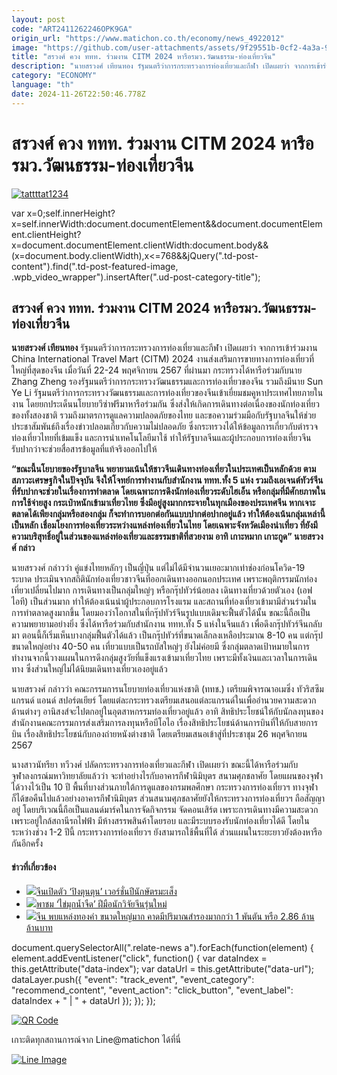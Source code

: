 ```yaml
---
layout: post
code: "ART2411262246OPK9GA"
origin_url: "https://www.matichon.co.th/economy/news_4922012"
image: "https://github.com/user-attachments/assets/9f29551b-0cf2-4a3a-97ed-e22ac06b223e"
title: "สรวงศ์ ควง ททท. ร่วมงาน CITM 2024 หารือรมว.วัฒนธรรม-ท่องเที่ยวจีน"
description: "นายสรวงศ์ เทียนทอง รัฐมนตรีว่าการกระทรวงการท่องเที่ยวและกีฬา เปิดเผยว่า จากการเข้าร่วมงาน China International Travel Mart (CITM) 2024"
category: "ECONOMY"
language: "th"
date: 2024-11-26T22:50:46.778Z
---
```


# สรวงศ์ ควง ททท. ร่วมงาน CITM 2024 หารือรมว.วัฒนธรรม-ท่องเที่ยวจีน

[![](https://www.matichon.co.th/wp-content/uploads/2024/11/tattttat1234-728x364.jpg "tattttat1234")](https://www.matichon.co.th/wp-content/uploads/2024/11/tattttat1234.jpg)

var x=0;self.innerHeight?x=self.innerWidth:document.documentElement&&document.documentElement.clientHeight?x=document.documentElement.clientWidth:document.body&&(x=document.body.clientWidth),x<=768&&jQuery(".td-post-content").find(".td-post-featured-image, .wpb\_video\_wrapper").insertAfter(".ud-post-category-title");

สรวงศ์ ควง ททท. ร่วมงาน CITM 2024 หารือรมว.วัฒนธรรม-ท่องเที่ยวจีน
-----------------------------------------------------------------

**นายสรวงศ์ เทียนทอง** รัฐมนตรีว่าการกระทรวงการท่องเที่ยวและกีฬา เปิดเผยว่า จากการเข้าร่วมงาน China International Travel Mart (CITM) 2024 งานส่งเสริมการขายทางการท่องเที่ยวที่ใหญ่ที่สุดของจีน เมื่อวันที่ 22-24 พฤศจิกายน 2567 ที่ผ่านมา กระทรวงได้หารือร่วมกับนาย Zhang Zheng รองรัฐมนตรีว่าการกระทรวงวัฒนธรรมและการท่องเที่ยวของจีน รวมถึงมีนาย Sun Ye Li รัฐมนตรีว่าการกระทรวงวัฒนธรรมและการท่องเที่ยวของจีนเข้าเยี่ยมชมคูหาประเทศไทยภายในงาน โดยยกประเด็นนโยบายวีซ่าฟรีมาหารือร่วมกัน ซึ่งส่งให้เกิดการเดินทางต่อเนื่องของนักท่องเที่ยวของทั้งสองชาติ รวมถึงมาตรการดูแลความปลอดภัยของไทย และขอความร่วมมือกับรัฐบาลจีนให้ช่วยประชาสัมพันธ์ถึงเรื่องข่าวปลอมเกี่ยวกับความไม่ปลอดภัย ซึ่งกระทรวงได้ให้ข้อมูลการเกี่ยวกับตำรวจท่องเที่ยวไทยที่เข้มแข็ง และการนำเทคโนโลยีมาใช้ ทำให้รัฐบาลจีนและผู้ประกอบการท่องเที่ยวจีน รับปากว่าจะช่วยสื่อสารข้อมูลที่แท้จริงออกไปให้

**“ขณะนี้นโยบายของรัฐบาลจีน พยายามเน้นให้ชาวจีนเดินทางท่องเที่ยวในประเทศเป็นหลักด้วย ตามสภาวะเศรษฐกิจในปัจจุบัน จึงให้โจทย์การทำงานกับสำนักงาน ททท.ทั้ง 5 แห่ง รวมถึงเอเจนต์ทัวร์จีนที่รับปากจะช่วยในเรื่องการทำตลาด โดยเฉพาะการดึงนักท่องเที่ยวระดับไฮเอ็น หรือกลุ่มที่มีศักยภาพในการใช้จ่ายสูง กระเป๋าหนักเข้ามาเที่ยวไทย ซึ่งมีอยู่สูงมากกระจายในทุกเมืองของประเทศจีน หากเจาะตลาดได้เพียงกลุ่มหรือสองกลุ่ม ก็จะทำการบอกต่อกันแบบปากต่อปากอยู่แล้ว ทำให้ต้องเน้นกลุ่มเหล่านี้เป็นหลัก เชื่อมโยงการท่องเที่ยวระหว่างแหล่งท่องเที่ยวในไทย โดยเฉพาะจังหวัดเมืองน่าเที่ยว ที่ยังมีความบริสุทธิ์อยู่ในส่วนของแหล่งท่องเที่ยวและธรรมชาติที่สวยงาม อาทิ เกาะหมาก เกาะกูด” นายสรวงศ์ กล่าว**

นายสรวงศ์ กล่าวว่า คู่แข่งไทยหลักๆ เป็นญี่ปุ่น แต่ไม่ได้มีจำนวนเยอะมากเท่าช่องก่อนโควิด-19 ระบาด ประเมินจากสถิตินักท่องเที่ยวชาวจีนที่ออกเดินทางออกนอกประเทศ เพราะพฤติกรรมนักท่องเที่ยวเปลี่ยนไปมาก การเดินทางเป็นกลุ่มใหญ่ๆ หรือกรุ๊ปทัวร์น้อยลง เดินทางเที่ยวด้วยตัวเอง (เอฟไอที) เป็นส่วนมาก ทำให้ต้องเน้นนำผู้ประกอบการโรงแรม และสถานที่ท่องเที่ยวเข้ามามีส่วนร่วมในการทำตลาดสูงมากขึ้น โดยมองว่าโอกาสในที่กรุ๊ปทัวร์จีนรูปแบบเดิมจะฟื้นตัวได้นั้น ขณะนี้ถือเป็นความพยายามอย่างยิ่ง ซึ่งได้หารือร่วมกับสำนักงาน ททท.ทั้ง 5 แห่งในจีนแล้ว เพื่อดึงกรุ๊ปทัวร์จีนกลับมา ตอนนี้ก็เริ่มเห็นบางกลุ่มฟื้นตัวได้แล้ว เป็นกรุ๊ปทัวร์ที่ขนาดเล็กลงเหลือประมาณ 8-10 คน แต่กรุ๊ปขนาดใหญ่อย่าง 40-50 คน เที่ยวแบบเป็นรถบัสใหญ่ๆ ยังไม่ค่อยมี ซึ่งกลุ่มตลาดเป้าหมายในการทำงานจากนี้วางแผนในการดึงกลุ่มสูงวัยที่แข็งแรงเข้ามาเที่ยวไทย เพราะมีทั้งเงินและเวลาในการเดินทาง ซึ่งส่วนใหญ่ไม่ได้นิยมเดินทางเที่ยวเองอยู่แล้ว

นายสรวงศ์ กล่าวว่า คณะกรรมการนโยบายท่องเที่ยวแห่งชาติ (ททช.) เตรียมพิจารณาอเมซิ่ง ทัวริสซึม แกรนด์ แอนด์ สปอร์ตเยียร์ โดยแต่ละกระทรวงเตรียมเสนอแต่ละแกรนด์ในเพื่ออำนวยความสะดวกด้านต่างๆ อานิสงส์จะไปตกอยู่ในอุตสาหกรรมท่องเที่ยวอยู่แล้ว อาทิ สิทธิประโยชน์ให้กับนักลงทุนของสำนักงานคณะกรรมการส่งเสริมการลงทุนหรือบีโอไอ เรื่องสิทธิประโยชน์ด้านการบินที่ให้กับสายการบิน เรื่องสิทธิประโยชน์กับกองถ่ายหนังต่างชาติ โดยเตรียมเสนอเข้าสู่ที่ประชาชุม 26 พฤศจิกายน 2567

นางสาวนัทรียา ทวีวงศ์ ปลัดกระทรวงการท่องเที่ยวและกีฬา เปิดเผยว่า ขณะนี้ได้หารือร่วมกับจุฬาลงกรณ์มหาวิทยาลัยแล้วว่า จะทำอย่างไรกับอาคารกีฬานิมิบุตร สนามศุภชลาศัย โดยแผนของจุฬาได้วางไว้เป็น 10 ปี พื้นที่บางส่วนภายใต้การดูแลของกรมพลศึกษา กระทรวงการท่องเที่ยวฯ ทางจุฬาก็ได้ขอคืนไปแล้วอย่างอาคารกีฬานิมิบุตร ส่วนสนามศุภชลาศัยยังให้กระทรวงการท่องเที่ยวฯ ถือสัญญาอยู่ โดยบริเวณนี้ถือเป็นแลนด์มาร์คในการจัดกิจกรรม จัดคอนเสิร์ต เพราะการเดินทางมีความสะดวกเพราะอยู่ใกล้สถานีรถไฟฟ้า มีห้างสรรพสินค้าโดยรอบ และมีระบบรองรับนักท่องเที่ยวได้ดี โดยในระหว่างช่วง 1-2 ปีนี้ กระทรวงการท่องเที่ยวฯ ยังสามารถใช้พื้นที่ได้ ส่วนแผนในระยะยาวยังต้องหารือกันอีกครั้ง

#### ข่าวที่เกี่ยวข้อง

*   [![](https://www.matichon.co.th/wp-content/uploads/2024/11/image1-11.png)จีนเปิดตัว ‘ปิงตุนตุน’ เวอร์ชั่นปีนักษัตรมะเส็ง](https://www.matichon.co.th/bullet-news-today/news_4914965)
*   [![](https://www.matichon.co.th/wp-content/uploads/2024/11/image2-9.png)พาชม ‘ไข่มุกน้ำจืด’ ฝีมือนักวิจัยจีนรุ่นใหม่](https://www.matichon.co.th/bullet-news-today/news_4914939)
*   [![](https://www.matichon.co.th/wp-content/uploads/2024/11/85340254.jpg)จีน พบแหล่งทองคำ ขนาดใหญ่มาก คาดมีปริมาณสำรองมากกว่า 1 พันตัน หรือ 2.86 ล้านล้านบาท](https://www.matichon.co.th/foreign/news_4915375)

document.querySelectorAll(".relate-news a").forEach(function(element) { element.addEventListener("click", function() { var dataIndex = this.getAttribute("data-index"); var dataUrl = this.getAttribute("data-url"); dataLayer.push({ "event": "track\_event", "event\_category": "recommend\_content", "event\_action": "click\_button", "event\_label": dataIndex + " | " + dataUrl }); }); });

[![QR Code](https://www.matichon.co.th/wp-content/uploads/2023/07/wob1371z.jpg)](https://lin.ee/ht0nDxX)

เกาะติดทุกสถานการณ์จาก Line@matichon ได้ที่นี่

[![Line Image](https://www.matichon.co.th/wp-content/uploads/2023/07/th.png)](https://lin.ee/ht0nDxX)